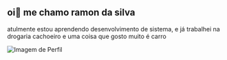 ## oi👋 me chamo ramon da silva
atulmente estou aprendendo desenvolvimento de sistema, e já trabalhei na drogaria cachoeiro e uma coisa que gosto muito é carro

<img src="https://media-cdn.tripadvisor.com/media/attractions-splice-spp-674x446/09/aa/c5/72.jpg" alt="Imagem de Perfil">
<!--
**ramon028/ramon028** is a ✨ _special_ ✨ repository because its `README.md` (this file) appears on your GitHub profile.

Here are some ideas to get you started:

- 🔭 I’m currently working on ...
- 🌱 I’m currently learning ...
- 👯 I’m looking to collaborate on ...
- 🤔 I’m looking for help with ...
- 💬 Ask me about ...
- 📫 How to reach me: ...
- 😄 Pronouns: ...
- ⚡ Fun fact: ...
-->
